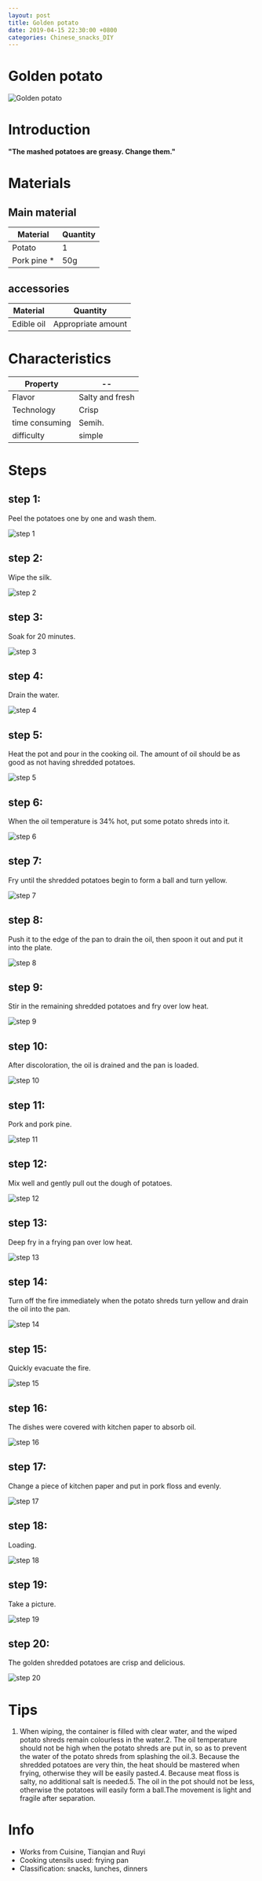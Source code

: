 ```yaml
---
layout: post
title: Golden potato
date: 2019-04-15 22:30:00 +0800
categories: Chinese_snacks_DIY
---
```


# Golden potato

![Golden potato]({{site.baseurl}}/img/400602/400602.jpg)

# Introduction

**"The mashed potatoes are greasy. Change them."**

# Materials


## Main material

Material|Quantity
--|--
Potato|1
Pork pine *|50g

## accessories

Material|Quantity
--|--
Edible oil|Appropriate amount

# Characteristics

Property|--
--|--
Flavor|Salty and fresh
Technology|Crisp
time consuming|Semih.
difficulty|simple

# Steps

## step 1:

Peel the potatoes one by one and wash them.

![step 1]({{site.baseurl}}/img/400602/1.jpg)

## step 2:

Wipe the silk.

![step 2]({{site.baseurl}}/img/400602/2.jpg)

## step 3:

Soak for 20 minutes.

![step 3]({{site.baseurl}}/img/400602/3.jpg)

## step 4:

Drain the water.

![step 4]({{site.baseurl}}/img/400602/4.jpg)

## step 5:

Heat the pot and pour in the cooking oil. The amount of oil should be as good as not having shredded potatoes.

![step 5]({{site.baseurl}}/img/400602/5.jpg)

## step 6:

When the oil temperature is 34% hot, put some potato shreds into it.

![step 6]({{site.baseurl}}/img/400602/6.jpg)

## step 7:

Fry until the shredded potatoes begin to form a ball and turn yellow.

![step 7]({{site.baseurl}}/img/400602/7.jpg)

## step 8:

Push it to the edge of the pan to drain the oil, then spoon it out and put it into the plate.

![step 8]({{site.baseurl}}/img/400602/8.jpg)

## step 9:

Stir in the remaining shredded potatoes and fry over low heat.

![step 9]({{site.baseurl}}/img/400602/9.jpg)

## step 10:

After discoloration, the oil is drained and the pan is loaded.

![step 10]({{site.baseurl}}/img/400602/10.jpg)

## step 11:

Pork and pork pine.

![step 11]({{site.baseurl}}/img/400602/11.jpg)

## step 12:

Mix well and gently pull out the dough of potatoes.

![step 12]({{site.baseurl}}/img/400602/12.jpg)

## step 13:

Deep fry in a frying pan over low heat.

![step 13]({{site.baseurl}}/img/400602/13.jpg)

## step 14:

Turn off the fire immediately when the potato shreds turn yellow and drain the oil into the pan.

![step 14]({{site.baseurl}}/img/400602/14.jpg)

## step 15:

Quickly evacuate the fire.

![step 15]({{site.baseurl}}/img/400602/15.jpg)

## step 16:

The dishes were covered with kitchen paper to absorb oil.

![step 16]({{site.baseurl}}/img/400602/16.jpg)

## step 17:

Change a piece of kitchen paper and put in pork floss and evenly.

![step 17]({{site.baseurl}}/img/400602/17.jpg)

## step 18:

Loading.

![step 18]({{site.baseurl}}/img/400602/18.jpg)

## step 19:

Take a picture.

![step 19]({{site.baseurl}}/img/400602/19.jpg)

## step 20:

The golden shredded potatoes are crisp and delicious.

![step 20]({{site.baseurl}}/img/400602/20.jpg)

# Tips

1. When wiping, the container is filled with clear water, and the wiped potato shreds remain colourless in the water.2. The oil temperature should not be high when the potato shreds are put in, so as to prevent the water of the potato shreds from splashing the oil.3. Because the shredded potatoes are very thin, the heat should be mastered when frying, otherwise they will be easily pasted.4. Because meat floss is salty, no additional salt is needed.5. The oil in the pot should not be less, otherwise the potatoes will easily form a ball.The movement is light and fragile after separation.

# Info

- Works from Cuisine, Tianqian and Ruyi
- Cooking utensils used: frying pan
- Classification: snacks, lunches, dinners